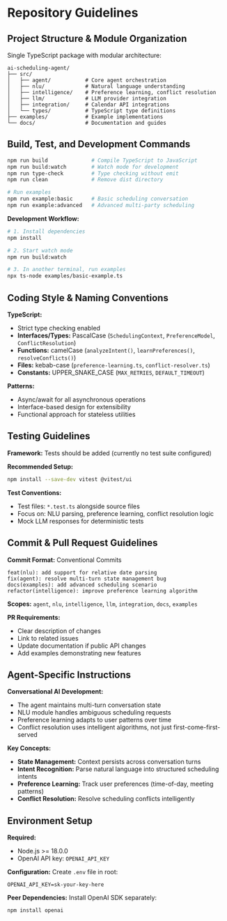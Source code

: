 # Repository Guidelines

## Project Structure & Module Organization

Single TypeScript package with modular architecture:

```
ai-scheduling-agent/
├── src/
│   ├── agent/           # Core agent orchestration
│   ├── nlu/             # Natural language understanding
│   ├── intelligence/    # Preference learning, conflict resolution
│   ├── llm/             # LLM provider integration
│   ├── integration/     # Calendar API integrations
│   └── types/           # TypeScript type definitions
├── examples/            # Example implementations
└── docs/                # Documentation and guides
```

## Build, Test, and Development Commands

```bash
npm run build              # Compile TypeScript to JavaScript
npm run build:watch        # Watch mode for development
npm run type-check         # Type checking without emit
npm run clean              # Remove dist directory

# Run examples
npm run example:basic      # Basic scheduling conversation
npm run example:advanced   # Advanced multi-party scheduling
```

**Development Workflow:**
```bash
# 1. Install dependencies
npm install

# 2. Start watch mode
npm run build:watch

# 3. In another terminal, run examples
npx ts-node examples/basic-example.ts
```

## Coding Style & Naming Conventions

**TypeScript:**
- Strict type checking enabled
- **Interfaces/Types:** PascalCase (`SchedulingContext`, `PreferenceModel`, `ConflictResolution`)
- **Functions:** camelCase (`analyzeIntent()`, `learnPreferences()`, `resolveConflicts()`)
- **Files:** kebab-case (`preference-learning.ts`, `conflict-resolver.ts`)
- **Constants:** UPPER_SNAKE_CASE (`MAX_RETRIES`, `DEFAULT_TIMEOUT`)

**Patterns:**
- Async/await for all asynchronous operations
- Interface-based design for extensibility
- Functional approach for stateless utilities

## Testing Guidelines

**Framework:** Tests should be added (currently no test suite configured)

**Recommended Setup:**
```bash
npm install --save-dev vitest @vitest/ui
```

**Test Conventions:**
- Test files: `*.test.ts` alongside source files
- Focus on: NLU parsing, preference learning, conflict resolution logic
- Mock LLM responses for deterministic tests

## Commit & Pull Request Guidelines

**Commit Format:** Conventional Commits

```
feat(nlu): add support for relative date parsing
fix(agent): resolve multi-turn state management bug
docs(examples): add advanced scheduling scenario
refactor(intelligence): improve preference learning algorithm
```

**Scopes:** `agent`, `nlu`, `intelligence`, `llm`, `integration`, `docs`, `examples`

**PR Requirements:**
- Clear description of changes
- Link to related issues
- Update documentation if public API changes
- Add examples demonstrating new features

## Agent-Specific Instructions

**Conversational AI Development:**
- The agent maintains multi-turn conversation state
- NLU module handles ambiguous scheduling requests
- Preference learning adapts to user patterns over time
- Conflict resolution uses intelligent algorithms, not just first-come-first-served

**Key Concepts:**
- **State Management:** Context persists across conversation turns
- **Intent Recognition:** Parse natural language into structured scheduling intents
- **Preference Learning:** Track user preferences (time-of-day, meeting patterns)
- **Conflict Resolution:** Resolve scheduling conflicts intelligently

## Environment Setup

**Required:**
- Node.js >= 18.0.0
- OpenAI API key: `OPENAI_API_KEY`

**Configuration:**
Create `.env` file in root:
```
OPENAI_API_KEY=sk-your-key-here
```

**Peer Dependencies:**
Install OpenAI SDK separately:
```bash
npm install openai
```
